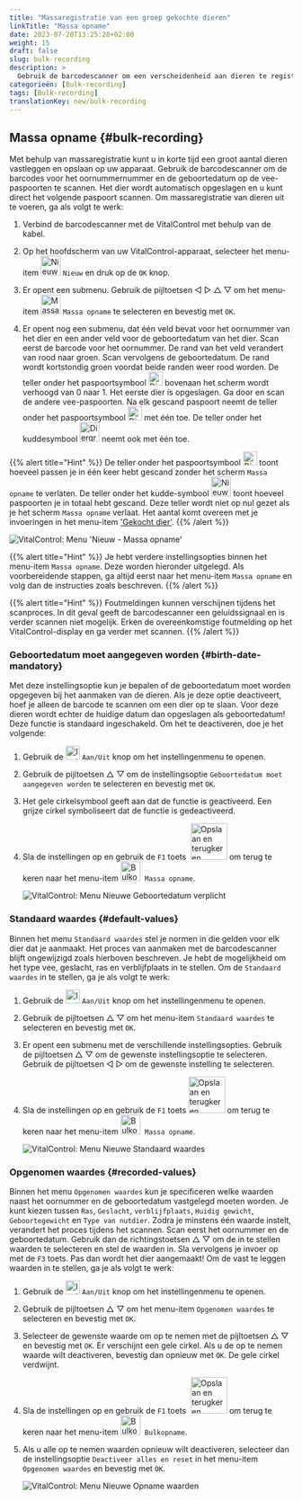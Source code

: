 ```yaml
---
title: "Massaregistratie van een groep gekochte dieren"
linkTitle: "Massa opname"
date: 2023-07-28T13:25:28+02:00
weight: 15
draft: false
slug: bulk-recording
description: >
  Gebruik de barcodescanner om een verscheidenheid aan dieren te registreren.
categorieën: [Bulk-recording]
tags: [Bulk-recording]
translationKey: new/bulk-recording
---
```

## Massa opname {#bulk-recording}

Met behulp van massaregistratie kunt u in korte tijd een groot aantal dieren vastleggen en opslaan op uw apparaat. Gebruik de barcodescanner om de barcodes voor het oornummernummer en de geboortedatum op de vee-paspoorten te scannen. Het dier wordt automatisch opgeslagen en u kunt direct het volgende paspoort scannen. Om massaregistratie van dieren uit te voeren, ga als volgt te werk:

1. Verbind de barcodescanner met de VitalControl met behulp van de kabel.

2. Op het hoofdscherm van uw VitalControl-apparaat, selecteer het menu-item <img src="/icons/main/new-animal.svg" width="35" align="bottom" alt="Nieuw dier" /> `Nieuw` en druk op de `OK` knop.

3. Er opent een submenu. Gebruik de pijltoetsen ◁ ▷ △ ▽ om het menu-item <img src="/icons/main/barcode-scan.svg" width="35" align="bottom" alt="Massa opname" /> `Massa opname` te selecteren en bevestig met `OK`.

4. Er opent nog een submenu, dat één veld bevat voor het oornummer van het dier en een ander veld voor de geboortedatum van het dier. Scan eerst de barcode voor het oornummer. De rand van het veld verandert van rood naar groen. Scan vervolgens de geboortedatum. De rand wordt kortstondig groen voordat beide randen weer rood worden. De teller onder het paspoortsymbool <img src="/icons/header/animal-passports.svg" width="25" align="bottom" alt="Dierenpaspoorten" title="Dierenpaspoorten" /> bovenaan het scherm wordt verhoogd van 0 naar 1. Het eerste dier is opgeslagen. Ga door en scan de andere vee-paspoorten. Na elk gescand paspoort neemt de teller onder het paspoortsymbool <img src="/icons/header/animal-passports.svg" width="25" align="bottom" alt="Dierenpaspoorten" title="Dierenpaspoorten" /> met één toe. De teller onder het kuddesymbool <img src="/icons/header/group.svg" width="35" align="bottom" alt="Diergroep"  title="Diergroep" /> neemt ook met één toe.

{{% alert title="Hint" %}}
De teller onder het paspoortsymbool <img src="/icons/header/animal-passports.svg" width="25" align="bottom" alt="Dierenpaspoorten" title="Dierenpaspoorten" /> toont hoeveel passen je in één keer hebt gescand zonder het scherm `Massa opname` te verlaten. De teller onder het kudde-symbool <img src="/icons/header/group.svg" width="35" align="bottom" alt="Nieuw dier" /> toont hoeveel paspoorten je in totaal hebt gescand. Deze teller wordt niet op nul gezet als je het scherm `Massa opname` verlaat. Het aantal komt overeen met je invoeringen in het menu-item ['Gekocht dier'](../new-on-farm/purchased-animals/).
{{% /alert %}}

   ![VitalControl: Menu 'Nieuw - Massa opname'](../images/bulk-recording.png "Massa opname")

{{% alert title="Hint" %}}
Je hebt verdere instellingsopties binnen het menu-item `Massa opname`. Deze worden hieronder uitgelegd. Als voorbereidende stappen, ga altijd eerst naar het menu-item `Massa opname` en volg dan de instructies zoals beschreven.
{{% /alert %}}

{{% alert title="Hint" %}}
Foutmeldingen kunnen verschijnen tijdens het scanproces. In dit geval geeft de barcodescanner een geluidssignaal en is verder scannen niet mogelijk. Erken de overeenkomstige foutmelding op het VitalControl-display en ga verder met scannen.
{{% /alert %}}

### Geboortedatum moet aangegeven worden {#birth-date-mandatory}

Met deze instellingsoptie kun je bepalen of de geboortedatum moet worden opgegeven bij het aanmaken van de dieren. Als je deze optie deactiveert, hoef je alleen de barcode te scannen om een dier op te slaan. Voor deze dieren wordt echter de huidige datum dan opgeslagen als geboortedatum! Deze functie is standaard ingeschakeld. Om het te deactiveren, doe je het volgende:

1. Gebruik de <img src="/icons/gear.svg" width="25" align="bottom" alt="Instellingenmenu" /> `Aan/Uit` knop om het instellingenmenu te openen.

2. Gebruik de pijltoetsen △ ▽ om de instellingsoptie `Geboortedatum moet aangegeven worden` te selecteren en bevestig met `OK`.

3. Het gele cirkelsymbool geeft aan dat de functie is geactiveerd. Een grijze cirkel symboliseert dat de functie is gedeactiveerd.

4. Sla de instellingen op en gebruik de `F1` toets &nbsp;<img src="/icons/footer/save_exit.svg" width="65" align="bottom" alt="Opslaan en terugkeren" /> om terug te keren naar het menu-item <img src="/icons/main/barcode-scan.svg" width="35" align="bottom" alt="Bulkopname" />&nbsp; `Massa opname`.

   ![VitalControl: Menu Nieuwe Geboortedatum verplicht](../images/birthdate.png "Geboortedatum moet aangegeven worden")

### Standaard waardes {#default-values}

Binnen het menu `Standaard waardes` stel je normen in die gelden voor elk dier dat je aanmaakt. Het proces van aanmaken met de barcodescanner blijft ongewijzigd zoals hierboven beschreven. Je hebt de mogelijkheid om het type vee, geslacht, ras en verblijfplaats in te stellen. Om de `Standaard waardes` in te stellen, ga je als volgt te werk:

1. Gebruik de <img src="/icons/gear.svg" width="25" align="bottom" alt="Instellingenmenu" /> `Aan/Uit` knop om het instellingenmenu te openen.

2. Gebruik de pijltoetsen △ ▽ om het menu-item `Standaard waardes` te selecteren en bevestig met `OK`.

3. Er opent een submenu met de verschillende instellingsopties. Gebruik de pijltoetsen △ ▽ om de gewenste instellingsoptie te selecteren. Gebruik de pijltoetsen ◁ ▷ om de gewenste instelling te selecteren.

4. Sla de instellingen op en gebruik de `F1` toets&nbsp;<img src="/icons/footer/save_exit.svg" width="65" align="bottom" alt="Opslaan en terugkeren" /> om terug te keren naar het menu-item <img src="/icons/main/barcode-scan.svg" width="35" align="bottom" alt="Bulkopname" />&nbsp; `Massa opname`.

   ![VitalControl: Menu Nieuwe Standaard waardes](../images/defaultvalues.png "Standaard waardes")

### Opgenomen waardes {#recorded-values}

Binnen het menu `Opgenomen waardes` kun je specificeren welke waarden naast het oornummer en de geboortedatum vastgelegd moeten worden. Je kunt kiezen tussen `Ras`, `Geslacht`, `verblijfplaats`, `Huidig gewicht`, `Geboortegewicht` en `Type van nutdier`. Zodra je minstens één waarde instelt, verandert het proces tijdens het scannen. Scan eerst het oornummer en de geboortedatum. Gebruik dan de richtingstoetsen △ ▽ om de in te stellen waarden te selecteren en stel de waarden in. Sla vervolgens je invoer op met de `F3` toets. Pas dan wordt het dier aangemaakt! Om de vast te leggen waarden in te stellen, ga je als volgt te werk:

1. Gebruik de <img src="/icons/gear.svg" width="25" align="bottom" alt="Instellingenmenu" /> `Aan/Uit` knop om het instellingenmenu te openen.

2. Gebruik de pijltoetsen △ ▽ om het menu-item `Opgenomen waardes` te selecteren en bevestig met `OK`.

3. Selecteer de gewenste waarde om op te nemen met de pijltoetsen △ ▽ en bevestig met `OK`. Er verschijnt een gele cirkel. Als u de op te nemen waarde wilt deactiveren, bevestig dan opnieuw met `OK`. De gele cirkel verdwijnt.

4. Sla de instellingen op en gebruik de `F1` toets &nbsp;<img src="/icons/footer/save_exit.svg" width="65" align="bottom" alt="Opslaan en terugkeren" /> om terug te keren naar het menu-item <img src="/icons/main/barcode-scan.svg" width="35" align="bottom" alt="Bulkopname" />&nbsp; `Bulkopname`.

5. Als u alle op te nemen waarden opnieuw wilt deactiveren, selecteer dan de instellingsoptie `Deactiveer alles en reset` in het menu-item `Opgenomen waardes` en bevestig met `OK`.

   ![VitalControl: Menu Nieuwe Opname waarden](../images/recordvalues.png "Opgenomen waardes")
